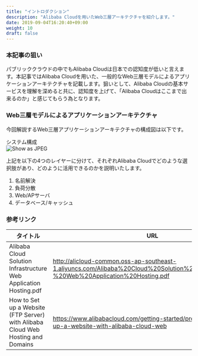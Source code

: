 ```yaml
---
title: "イントロダクション"
description: "Alibaba Cloudを用いたWeb三層アーキテクチャを紹介します。"
date: 2019-09-04T16:20:40+09:00
weight: 10
draft: false
---
```


### 本記事の狙い
パブリッククラウドの中でもAlibaba Cloudは日本での認知度が低いと言えます。本記事ではAlibaba Cloudを用いた、一般的なWeb三層モデルによるアプリケーションアーキテクチャを記載します。狙いとして、Alibaba Cloudの基本サービスを理解を深めると共に、認知度を上げて、「Alibaba Cloudはここまで出来るのか」と感じてもらう為となります。

### Web三層モデルによるアプリケーションアーキテクチャ
今回解説するWeb三層アプリケーションアーキテクチャの構成図は以下です。

システム構成  
![Show as JPEG](/help/image/23.1.png)

上記を以下の4つのレイヤーに分けて、それぞれAlibaba Cloudでどのような選択肢があり、どのように活用できるのかを説明いたします。

1. 名前解決
1. 負荷分散
1. Web/APサーバ
1. データベース/キャッシュ

### 参考リンク
|タイトル|URL|
| ---- | ---- |
|Alibaba Cloud Solution Infrastructure Web Application Hosting.pdf | http://alicloud-common.oss-ap-southeast-1.aliyuncs.com/Alibaba%20Cloud%20Solution%20Infrastructure%20-%20Web%20Application%20Hosting.pdf|
|How to Set up a Website (FTP Server) with Alibaba Cloud Web Hosting and Domains| https://www.alibabacloud.com/getting-started/projects/how-to-set-up-a-website-with-alibaba-cloud-web|
